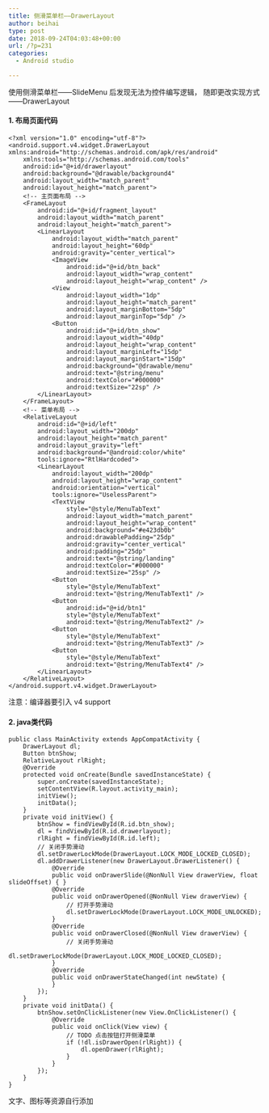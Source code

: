 ```yaml
---
title: 侧滑菜单栏——DrawerLayout
author: beihai
type: post
date: 2018-09-24T04:03:48+00:00
url: /?p=231
categories:
  - Android studio

---
```

使用侧滑菜单栏——SlideMenu 后发现无法为控件编写逻辑， 随即更改实现方式——DrawerLayout
  
<!--more-->

#### 1. 布局页面代码

<pre class="pure-highlightjs"><code class="java">&lt;?xml version="1.0" encoding="utf-8"?&gt;
&lt;android.support.v4.widget.DrawerLayout xmlns:android="http://schemas.android.com/apk/res/android"
    xmlns:tools="http://schemas.android.com/tools"
    android:id="@+id/drawerlayout"
    android:background="@drawable/background4"
    android:layout_width="match_parent"
    android:layout_height="match_parent"&gt;
    &lt;!-- 主页面布局 --&gt;
    &lt;FrameLayout
        android:id="@+id/fragment_layout"
        android:layout_width="match_parent"
        android:layout_height="match_parent"&gt;
        &lt;LinearLayout
            android:layout_width="match_parent"
            android:layout_height="60dp"
            android:gravity="center_vertical"&gt;
            &lt;ImageView
                android:id="@+id/btn_back"
                android:layout_width="wrap_content"
                android:layout_height="wrap_content" /&gt;
            &lt;View
                android:layout_width="1dp"
                android:layout_height="match_parent"
                android:layout_marginBottom="5dp"
                android:layout_marginTop="5dp" /&gt;
            &lt;Button
                android:id="@+id/btn_show"
                android:layout_width="40dp"
                android:layout_height="wrap_content"
                android:layout_marginLeft="15dp"
                android:layout_marginStart="15dp"
                android:background="@drawable/menu"
                android:text="@string/menu"
                android:textColor="#000000"
                android:textSize="22sp" /&gt;
        &lt;/LinearLayout&gt;
    &lt;/FrameLayout&gt;
    &lt;!-- 菜单布局 --&gt;
    &lt;RelativeLayout
        android:id="@+id/left"
        android:layout_width="200dp"
        android:layout_height="match_parent"
        android:layout_gravity="left"
        android:background="@android:color/white"
        tools:ignore="RtlHardcoded"&gt;
        &lt;LinearLayout
            android:layout_width="200dp"
            android:layout_height="wrap_content"
            android:orientation="vertical"
            tools:ignore="UselessParent"&gt;
            &lt;TextView
                style="@style/MenuTabText"
                android:layout_width="match_parent"
                android:layout_height="wrap_content"
                android:background="#e423db0b"
                android:drawablePadding="25dp"
                android:gravity="center_vertical"
                android:padding="25dp"
                android:text="@string/landing"
                android:textColor="#000000"
                android:textSize="25sp" /&gt;
            &lt;Button
                style="@style/MenuTabText"
                android:text="@string/MenuTabText1" /&gt;
            &lt;Button
                android:id="@+id/btn1"
                style="@style/MenuTabText"
                android:text="@string/MenuTabText2" /&gt;
            &lt;Button
                style="@style/MenuTabText"
                android:text="@string/MenuTabText3" /&gt;
            &lt;Button
                style="@style/MenuTabText"
                android:text="@string/MenuTabText4" /&gt;
        &lt;/LinearLayout&gt;
    &lt;/RelativeLayout&gt;
&lt;/android.support.v4.widget.DrawerLayout&gt;</code></pre>

注意：编译器要引入 v4 support

#### 2. java类代码

<pre class="pure-highlightjs"><code class="java">public class MainActivity extends AppCompatActivity {
    DrawerLayout dl;
    Button btnShow;
    RelativeLayout rlRight;
    @Override
    protected void onCreate(Bundle savedInstanceState) {
        super.onCreate(savedInstanceState);
        setContentView(R.layout.activity_main);
        initView();
        initData();
    }
    private void initView() {
        btnShow = findViewById(R.id.btn_show);
        dl = findViewById(R.id.drawerlayout);
        rlRight = findViewById(R.id.left);
        // 关闭手势滑动
        dl.setDrawerLockMode(DrawerLayout.LOCK_MODE_LOCKED_CLOSED);
        dl.addDrawerListener(new DrawerLayout.DrawerListener() {
            @Override
            public void onDrawerSlide(@NonNull View drawerView, float slideOffset) { }
            @Override
            public void onDrawerOpened(@NonNull View drawerView) {
                // 打开手势滑动
                dl.setDrawerLockMode(DrawerLayout.LOCK_MODE_UNLOCKED);
            }
            @Override
            public void onDrawerClosed(@NonNull View drawerView) {
                // 关闭手势滑动
                dl.setDrawerLockMode(DrawerLayout.LOCK_MODE_LOCKED_CLOSED);
            }
            @Override
            public void onDrawerStateChanged(int newState) {
            }
        });
    }
    private void initData() {
        btnShow.setOnClickListener(new View.OnClickListener() {
            @Override
            public void onClick(View view) {
                // TODO 点击按钮打开侧滑菜单
                if (!dl.isDrawerOpen(rlRight)) {
                    dl.openDrawer(rlRight);
                }
            }
        });
    }
}</code></pre>

文字、图标等资源自行添加